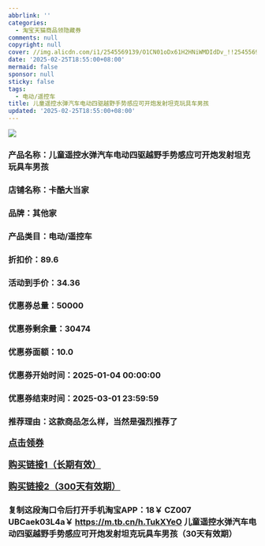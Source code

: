 ```yaml
---
abbrlink: ''
categories:
  - 淘宝天猫商品领隐藏券
comments: null
copyright: null
cover: //img.alicdn.com/i1/2545569139/O1CN01oDx61H2HNiWMDIdDv_!!2545569139.jpg
date: '2025-02-25T18:55:00+08:00'
mermaid: false
sponsor: null
sticky: false
tags:
  - 电动/遥控车
title: 儿童遥控水弹汽车电动四驱越野手势感应可开炮发射坦克玩具车男孩
updated: '2025-02-25T18:55:00+08:00'
--- 
```


![](//img.alicdn.com/i1/2545569139/O1CN01oDx61H2HNiWMDIdDv_!!2545569139.jpg)

### 产品名称：儿童遥控水弹汽车电动四驱越野手势感应可开炮发射坦克玩具车男孩
### 店铺名称：卡酷大当家
### 品牌：其他家
### 产品类目：电动/遥控车
### 折扣价：89.6
### 活动到手价：34.36
### 优惠券总量：50000
### 优惠券剩余量：30474
### 优惠券面额：10.0
### 优惠券开始时间：2025-01-04 00:00:00	
### 优惠券结束时间：2025-03-01 23:59:59	
### 推荐理由：这款商品怎么样，当然是强烈推荐了

<p style="font-size: 18px; font-weight: bold;">
  <a href="https://uland.taobao.com/coupon/edetail?e=PzPCI7v24aqlhHvvyUNXZfh8CuWt5YH5OVuOuRD5gLJMmdsrkidbOUV9IBA4kmjL1HKhzLgZ9V4re%2BtS6LPWvcipXR140IIm8NTUJq8M0BwAx%2BF53Wlm0JFUAhC2mVRlkdYCX1NTcxVyBOK%2B8KjzSuzY3MUSAX0G1TP3uC6T%2BzrKa4jyh4U%2Boz%2FNGHS3b6%2BoOXuew%2FAH3vGNfiknwDwgYS%2FsWqyKYTVEvx24htuqzYwDHXLApfbZC9QqW3sOLwhkENba0PANUTJvOUxroBr2PQMdcgiZoWmTHbcRNZpluXxwy7cgGF%2BpAO4bxC%2B7zJfQiCpAJSP9%2Brk%3D&traceId=2166d8db17407296732636749d133b&union_lens=lensId%3AOPT%401740729674%402103f34a_0e07_1954b92ebab_570f%4001%40eyJmbG9vcklkIjo3MzM1NH0ie" target="_blank">点击领券</a>
</p>
<p style="font-size: 18px; font-weight: bold;">
  <a href="https://s.click.taobao.com/t?e=m%3D2%26s%3D8MH0f5kJaeBw4vFB6t2Z2ueEDrYVVa64LKpWJ%2Bin0XLjf2vlNIV67kkfnVn6TwKdgL3PGTnk8Mb3ID%2FV1RqsF4wnCJeELi4I%2FIEn%2BS1IjHAB0ghlTd7WlZVm%2FOAUUFw71qrpxiwMoCNxc1AtbZGVSwe4fAXNXhVr9bLrrqmQpz4LZMqoQW%2BfuB6GmlJyRiVT%2FyJLhiOoNidt36i4ZXdK0ICbg%2FXxRtuvQXoIsaLVRhhf0QU6y4jPUfeaUmjDZcqjZ0ryCuInHuSPgysBSxHfUOXVLEPDWL24%2Fhw%2F%2BZP4Giuin4toyV63nCGFCzYOOqAQ" target="_blank">购买链接1（长期有效）</a>
</p>
<p style="font-size: 18px; font-weight: bold;">
  <a href="https://s.click.taobao.com/W0CvOYs" target="_blank">购买链接2（300天有效期）</a>
</p>

### 复制这段淘口令后打开手机淘宝APP：18￥ CZ007 UBCaek03L4a￥ https://m.tb.cn/h.TukXYeO  儿童遥控水弹汽车电动四驱越野手势感应可开炮发射坦克玩具车男孩（30天有效期）
